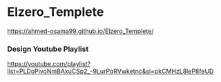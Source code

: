 # Elzero_Templete

https://ahmed-osama99.github.io/Elzero_Templete/

### Design Youtube Playlist

https://youtube.com/playlist?list=PLDoPjvoNmBAxuCSp2_-9LurPqRVwketnc&si=pkCMHzL8leP8feUD
